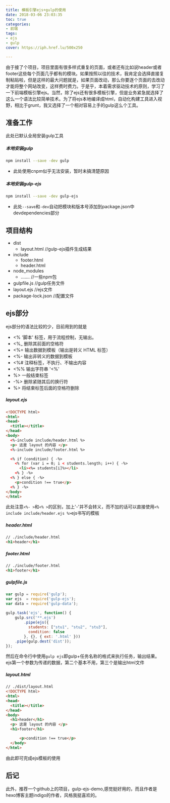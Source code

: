 ```yaml
---
title: 模板引擎ejs+gulp的使用
date: 2018-03-06 23:03:35
toc: true
categories:
- 前端
tags:
- ejs
- gulp
cover: https://iph.href.lu/500x250

---
```


由于接了个项目，项目里面有很多样式重复的页面，或者还有比如说header或者footer这些每个页面几乎都有的模块。如果按照以往的技术，我肯定会选择直接复制粘贴啦，但是这样的最大问题就是，如果页面改动，那么你要逐个页面的去改动才能将整个网站改变，这样费时费力。于是乎，本着需求驱动技术的原则，学习了一下前端模板引擎ejs。当然，除了ejs还有很多模板引擎，但是业务紧急就选择了这么一个语法比较简单技术。为了将ejs本地编译成html，自动化构建工具进入视野，相比于grunt，我又选择了一个相对容易上手的gulp这么个工具。

<!--more-->

## 准备工作

此处已默认全局安装gulp工具

##### 本地安装gulp

```bash
npm install --save -dev gulp
```

* 此处使用cnpm似乎无法安装，暂时未搞清楚原因

##### 本地安装gulp-ejs
```bash
npm install --save -dev gulp-ejs
```

* 此处`--save`和`-dev`自动把模块和版本号添加到package.json中devdependencies部分

## 项目结构

+ dist
  + layout.html //gulp-ejs插件生成结果
+ include
  + footer.html 
  + header.html
+ node_modules
  + ....... //一些npm包
+ gulpfile.js //gulp任务文件
+ layout.ejs //ejs文件
+ package-lock.json //配置文件


## ejs部分

ejs部分的语法比较的少，目前用到的就是

* <% '脚本' 标签，用于流程控制，无输出。
* <%_ 删除其前面的空格符
* <%= 输出数据到模板（输出是转义 HTML 标签）
* <%- 输出非转义的数据到模板
* <%# 注释标签，不执行、不输出内容
* <%% 输出字符串 '<%'
* %> 一般结束标签
* -%> 删除紧随其后的换行符
* %> 将结束标签后面的空格符删除

##### layout.ejs
```html 
<!DOCTYPE html>
<html>
<head>
  <title></title>
</head>
<body>
  <%-include include/header.html %>   
  <p> 这是 layout 的内容 </p>   
  <%-include include/footer.html %>

  <% if (condition) { -%>
    <% for (var i = 0; i < students.length; i++) { -%>
      <li><%= students[i]%></li>
    <% } -%>
  <% } else { -%>
    <p>condition !== true</p>
  <% } -%>
</body>
</html>
```

此处注意`<%- >`和`<% >`的区别，加上'-'并不会转义，而不加的话可以直接使用`<% include include/header.ejs %>`ejs书写的模板

##### header.html 
```html
// ./include/header.html 
<h1>header</h1>
```

##### footer.html 
```html 
// ./include/footer.html
<h1>footer</h1>
```

##### gulpfile.js 
```js
var gulp = require('gulp');
var ejs  = require('gulp-ejs');
var data = require('gulp-data');
 
gulp.task('ejs', function() {
    gulp.src('**.ejs')
        .pipe(ejs({ 
          students: ["stu1", "stu2", "stu3"],
          condition: false
        }, {}, { ext: '.html' }))
    .pipe(gulp.dest('dist'));
});
```

然后在命令行中使用`gulp ejs`即gulp+任务名称的格式来执行任务，输出结果。ejs第一个参数为传递的数据，第二个基本不用，第三个是输出html文件

##### layout.html
```html 
// ./dist/layout.html
<!DOCTYPE html>
<html>
<head>
  <title></title>
</head>
<body>
  <h1>header</h1>   
  <p> 这是 layout 的内容 </p>   
  <h1>footer</h1>

      <p>condition !== true</p>
  </body>
</html>
```

由此即可完成ejs模板的使用

## 后记

此外，推荐一个github上的项目，gulp-ejs-demo,感觉挺好用的，而且作者是hexo博客主题indigo的作者，风格我挺喜欢的。
